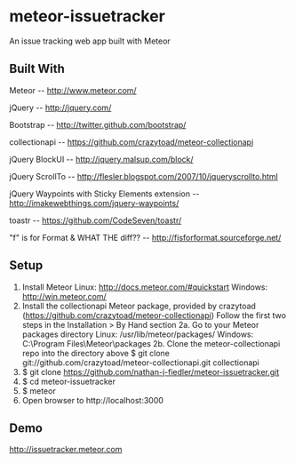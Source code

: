 meteor-issuetracker
===================

An issue tracking web app built with Meteor

Built With
-------------------
Meteor -- http://www.meteor.com/

jQuery -- http://jquery.com/

Bootstrap -- http://twitter.github.com/bootstrap/

collectionapi -- https://github.com/crazytoad/meteor-collectionapi

jQuery BlockUI -- http://jquery.malsup.com/block/

jQuery ScrollTo -- http://flesler.blogspot.com/2007/10/jqueryscrollto.html

jQuery Waypoints with Sticky Elements extension -- http://imakewebthings.com/jquery-waypoints/

toastr -- https://github.com/CodeSeven/toastr/

"f" is for Format & WHAT THE diff?? -- http://fisforformat.sourceforge.net/

Setup
-------------------
1. Install Meteor
   Linux: http://docs.meteor.com/#quickstart
   Windows: http://win.meteor.com/
2. Install the collectionapi Meteor package, provided by crazytoad (https://github.com/crazytoad/meteor-collectionapi)
   Follow the first two steps in the Installation > By Hand section
   2a. Go to your Meteor packages directory
       Linux:   /usr/lib/meteor/packages/
       Windows: C:\Program Files\Meteor\packages
   2b. Clone the meteor-collectionapi repo into the directory above
       $ git clone git://github.com/crazytoad/meteor-collectionapi.git collectionapi
3. $ git clone https://github.com/nathan-j-fiedler/meteor-issuetracker.git
4. $ cd meteor-issuetracker
5. $ meteor
6. Open browser to http://localhost:3000

Demo
-------------------
http://issuetracker.meteor.com